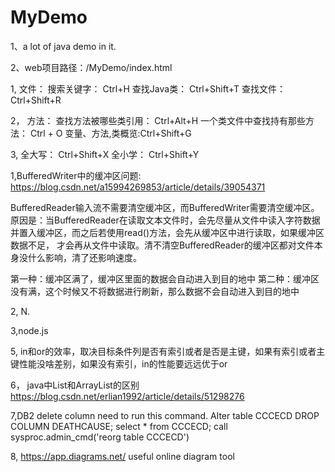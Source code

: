 # MyDemo

1、a lot of java demo in it.

2、web项目路径：/MyDemo/index.html


1,
文件：
搜索关键字： Ctrl+H
查找Java类： Ctrl+Shift+T
查找文件： Ctrl+Shift+R

2，
方法：
查找方法被哪些类引用： Ctrl+Alt+H
一个类文件中查找持有那些方法： Ctrl + O
变量、方法,类概览:Ctrl+Shift+G

3,
全大写： Ctrl+Shift+X
全小学： Ctrl+Shift+Y

1,BufferedWriter中的缓冲区问题:
https://blog.csdn.net/a15994269853/article/details/39054371

BufferedReader输入流不需要清空缓冲区，而BufferedWriter需要清空缓冲区。
原因是：当BufferedReader在读取文本文件时，会先尽量从文件中读入字符数据并置入缓冲区，而之后若使用read()方法，会先从缓冲区中进行读取，如果缓冲区数据不足，
才会再从文件中读取。清不清空BufferedReader的缓冲区都对文件本身没什么影响，清了还影响速度。


第一种：缓冲区满了，缓冲区里面的数据会自动进入到目的地中
第二种：缓冲区没有满，这个时候又不将数据进行刷新，那么数据不会自动进入到目的地中


2,
N.

3,node.js




5,
in和or的效率，取决目标条件列是否有索引或者是否是主键，如果有索引或者主键性能没啥差别，如果没有索引，in的性能要远远优于or

6，
java中List和ArrayList的区别
https://blog.csdn.net/erlian1992/article/details/51298276


7,DB2 delete column need to run this command.
Alter table CCCECD DROP COLUMN DEATHCAUSE;
select * from CCCECD;
call sysproc.admin_cmd('reorg table CCCECD')

8,
https://app.diagrams.net/
useful online diagram tool

